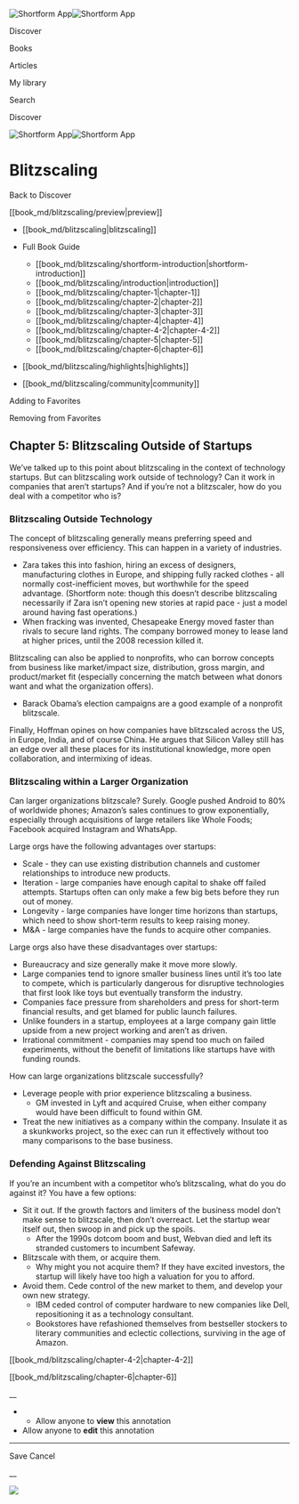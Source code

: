 ![Shortform App](/img/logo.36a2399e.svg)![Shortform App](/img/logo-dark.70c1b072.svg)

Discover

Books

Articles

My library

Search

Discover

![Shortform App](/img/logo.36a2399e.svg)![Shortform App](/img/logo-dark.70c1b072.svg)

# Blitzscaling

Back to Discover

[[book_md/blitzscaling/preview|preview]]

  * [[book_md/blitzscaling|blitzscaling]]
  * Full Book Guide

    * [[book_md/blitzscaling/shortform-introduction|shortform-introduction]]
    * [[book_md/blitzscaling/introduction|introduction]]
    * [[book_md/blitzscaling/chapter-1|chapter-1]]
    * [[book_md/blitzscaling/chapter-2|chapter-2]]
    * [[book_md/blitzscaling/chapter-3|chapter-3]]
    * [[book_md/blitzscaling/chapter-4|chapter-4]]
    * [[book_md/blitzscaling/chapter-4-2|chapter-4-2]]
    * [[book_md/blitzscaling/chapter-5|chapter-5]]
    * [[book_md/blitzscaling/chapter-6|chapter-6]]
  * [[book_md/blitzscaling/highlights|highlights]]
  * [[book_md/blitzscaling/community|community]]



Adding to Favorites 

Removing from Favorites 

## Chapter 5: Blitzscaling Outside of Startups

We’ve talked up to this point about blitzscaling in the context of technology startups. But can blitzscaling work outside of technology? Can it work in companies that aren’t startups? And if you’re not a blitzscaler, how do you deal with a competitor who is?

### Blitzscaling Outside Technology

The concept of blitzscaling generally means preferring speed and responsiveness over efficiency. This can happen in a variety of industries.

  * Zara takes this into fashion, hiring an excess of designers, manufacturing clothes in Europe, and shipping fully racked clothes - all normally cost-inefficient moves, but worthwhile for the speed advantage. (Shortform note: though this doesn’t describe blitzscaling necessarily if Zara isn’t opening new stories at rapid pace - just a model around having fast operations.)
  * When fracking was invented, Chesapeake Energy moved faster than rivals to secure land rights. The company borrowed money to lease land at higher prices, until the 2008 recession killed it.



Blitzscaling can also be applied to nonprofits, who can borrow concepts from business like market/impact size, distribution, gross margin, and product/market fit (especially concerning the match between what donors want and what the organization offers).

  * Barack Obama’s election campaigns are a good example of a nonprofit blitzscale.



Finally, Hoffman opines on how companies have blitzscaled across the US, in Europe, India, and of course China. He argues that Silicon Valley still has an edge over all these places for its institutional knowledge, more open collaboration, and intermixing of ideas.

### Blitzscaling within a Larger Organization

Can larger organizations blitzscale? Surely. Google pushed Android to 80% of worldwide phones; Amazon’s sales continues to grow exponentially, especially through acquisitions of large retailers like Whole Foods; Facebook acquired Instagram and WhatsApp.

Large orgs have the following advantages over startups:

  * Scale - they can use existing distribution channels and customer relationships to introduce new products.
  * Iteration - large companies have enough capital to shake off failed attempts. Startups often can only make a few big bets before they run out of money.
  * Longevity - large companies have longer time horizons than startups, which need to show short-term results to keep raising money.
  * M&A - large companies have the funds to acquire other companies.



Large orgs also have these disadvantages over startups:

  * Bureaucracy and size generally make it move more slowly.
  * Large companies tend to ignore smaller business lines until it’s too late to compete, which is particularly dangerous for disruptive technologies that first look like toys but eventually transform the industry.
  * Companies face pressure from shareholders and press for short-term financial results, and get blamed for public launch failures.
  * Unlike founders in a startup, employees at a large company gain little upside from a new project working and aren’t as driven.
  * Irrational commitment - companies may spend too much on failed experiments, without the benefit of limitations like startups have with funding rounds.



How can large organizations blitzscale successfully?

  * Leverage people with prior experience blitzscaling a business.
    * GM invested in Lyft and acquired Cruise, when either company would have been difficult to found within GM.
  * Treat the new initiatives as a company within the company. Insulate it as a skunkworks project, so the exec can run it effectively without too many comparisons to the base business.



### Defending Against Blitzscaling

If you’re an incumbent with a competitor who’s blitzscaling, what do you do against it? You have a few options:

  * Sit it out. If the growth factors and limiters of the business model don’t make sense to blitzscale, then don’t overreact. Let the startup wear itself out, then swoop in and pick up the spoils.
    * After the 1990s dotcom boom and bust, Webvan died and left its stranded customers to incumbent Safeway.
  * Blitzscale with them, or acquire them. 
    * Why might you not acquire them? If they have excited investors, the startup will likely have too high a valuation for you to afford.
  * Avoid them. Cede control of the new market to them, and develop your own new strategy.
    * IBM ceded control of computer hardware to new companies like Dell, repositioning it as a technology consultant.
    * Bookstores have refashioned themselves from bestseller stockers to literary communities and eclectic collections, surviving in the age of Amazon.



[[book_md/blitzscaling/chapter-4-2|chapter-4-2]]

[[book_md/blitzscaling/chapter-6|chapter-6]]

__

  *   * Allow anyone to **view** this annotation
  * Allow anyone to **edit** this annotation



* * *

Save Cancel

__




![](https://bat.bing.com/action/0?ti=56018282&Ver=2&mid=5df2b0a2-1b38-497b-95e7-f68a20eb8a9c&sid=201ffde0635411ee902411d77b750559&vid=20202bf0635411ee9ac03f2e618b0b9f&vids=0&msclkid=N&pi=0&lg=en-US&sw=800&sh=600&sc=24&nwd=1&tl=Shortform%20%7C%20Blitzscaling&p=https%3A%2F%2Fwww.shortform.com%2Fapp%2Fbook%2Fblitzscaling%2Fchapter-5&r=&lt=411&evt=pageLoad&sv=1&rn=551573)

